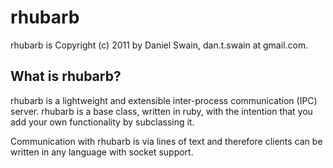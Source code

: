 rhubarb
==================

rhubarb is Copyright (c) 2011 by Daniel Swain, dan.t.swain at gmail.com.

What is rhubarb?
------------------
rhubarb is a lightweight and extensible inter-process communication (IPC) server.  rhubarb is a base class, written in ruby, with the intention that you add your own functionality by subclassing it.

Communication with rhubarb is via lines of text and therefore clients can be written in any language with socket support.

